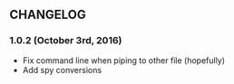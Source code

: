 CHANGELOG
----

### 1.0.2 (October 3rd, 2016)

- Fix command line when piping to other file (hopefully)
- Add spy conversions
